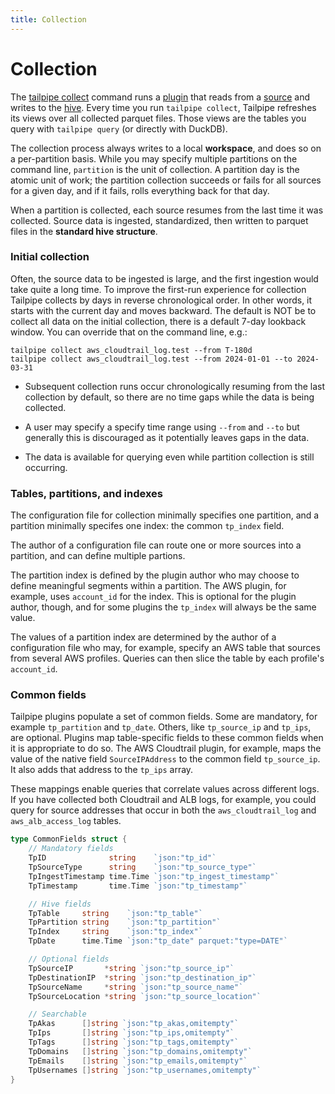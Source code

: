 ```yaml
---
title: Collection
---
```


# Collection

The [tailpipe collect](/docs/reference/cli/collect) command runs a [plugin](/docs/manage/plugin) that reads from a [source](/docs/manage/source) and writes to the [hive](/docs/manage/hive). Every time you run `tailpipe collect`, Tailpipe refreshes its views over all collected parquet files. Those views are the tables you query with `tailpipe query` (or directly with DuckDB).

The collection process always writes to a local **workspace**, and does so on a per-partition basis.  While you may specify multiple partitions on the command line, `partition` is the unit of collection.  A partition day is the atomic unit of work; the partition collection succeeds or fails for all sources for a given day, and if it fails, rolls everything back for that day.

When a partition is collected, each source resumes from the last time it was collected.  Source data is ingested, standardized, then written to parquet files in the **standard hive structure**.  

### Initial collection

Often, the source data to be ingested is large, and the first ingestion would take quite a long time. To improve the first-run experience for collection Tailpipe collects by days in reverse chronological order. In other words, it starts with the current day and moves backward. The default is NOT be to collect all data on the initial collection, there is a default 7-day lookback window. You can override that on the command line, e.g.:

```
tailpipe collect aws_cloudtrail_log.test --from T-180d
tailpipe collect aws_cloudtrail_log.test --from 2024-01-01 --to 2024-03-31
```

- Subsequent collection runs occur chronologically resuming from the last collection by default, so there are no time gaps while the data is being collected.

- A user may specify a specify time range using `--from` and `--to` but generally this is discouraged as it potentially leaves gaps in the data.

- The data is available for querying even while partition collection is still occurring.

### Tables, partitions, and indexes

The configuration file for collection minimally specifies one partition, and a partition minimally specifes one index: the common `tp_index` field. 

The author of a configuration file can route one or more sources into a partition, and can define multiple partions. 

The partition index is defined by the plugin author who may choose to define meaningful segments within a partition. The AWS plugin, for example, uses `account_id` for the index.  This is optional for the plugin author, though, and for some plugins the `tp_index` will always be the same value.

The values of a partition index are determined by the author of a configuration file who may, for example, specify an AWS table that sources from several AWS profiles. Queries can then slice the table by each profile's `account_id`.

### Common fields

Tailpipe plugins populate a set of common fields. Some are mandatory, for example `tp_partition` and `tp_date`. Others, like `tp_source_ip` and `tp_ips`, are optional. Plugins map table-specific fields to these common fields when it is appropriate to do so. The AWS Cloudtrail plugin, for example, maps the value of the native field `SourceIPAddress` to the common field `tp_source_ip`. It also adds that address to the `tp_ips` array.

These mappings enable queries that correlate values across different logs. If you have collected both Cloudtrail and ALB logs, for example, you could query for source addresses that occur in both the `aws_cloudtrail_log` and `aws_alb_access_log` tables.

```go
type CommonFields struct {
	// Mandatory fields
	TpID              string    `json:"tp_id"`
	TpSourceType      string    `json:"tp_source_type"`
	TpIngestTimestamp time.Time `json:"tp_ingest_timestamp"`
	TpTimestamp       time.Time `json:"tp_timestamp"`

	// Hive fields
	TpTable     string    `json:"tp_table"`
	TpPartition string    `json:"tp_partition"`
	TpIndex     string    `json:"tp_index"`
	TpDate      time.Time `json:"tp_date" parquet:"type=DATE"`

	// Optional fields
	TpSourceIP       *string `json:"tp_source_ip"`
	TpDestinationIP  *string `json:"tp_destination_ip"`
	TpSourceName     *string `json:"tp_source_name"`
	TpSourceLocation *string `json:"tp_source_location"`

	// Searchable
	TpAkas      []string `json:"tp_akas,omitempty"`
	TpIps       []string `json:"tp_ips,omitempty"`
	TpTags      []string `json:"tp_tags,omitempty"`
	TpDomains   []string `json:"tp_domains,omitempty"`
	TpEmails    []string `json:"tp_emails,omitempty"`
	TpUsernames []string `json:"tp_usernames,omitempty"`
}
```